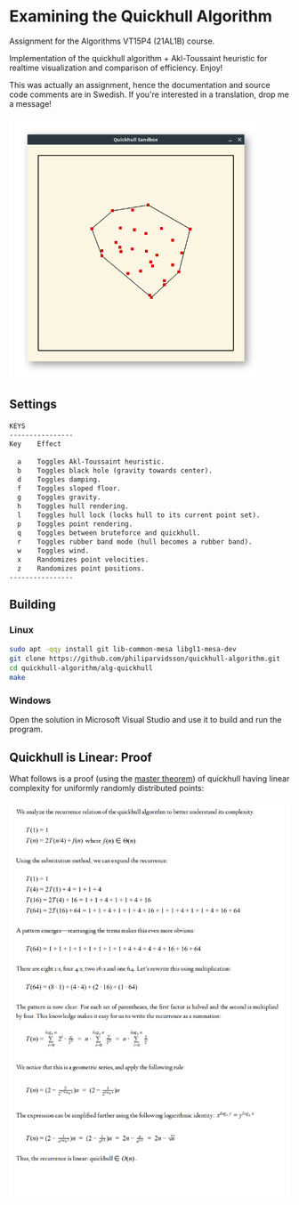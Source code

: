 # Examining the Quickhull Algorithm

Assignment for the Algorithms VT15P4 (21AL1B) course.

Implementation of the quickhull algorithm + Akl-Toussaint heuristic for realtime visualization and comparison of efficiency. Enjoy!

This was actually an assignment, hence the documentation and source code comments are in Swedish. If you're interested in a translation, drop me a message!

<img src="alg-quickhull/images/qh1.png" alt="" />

## Settings

    KEYS
    ----------------
    Key    Effect

      a    Toggles Akl-Toussaint heuristic.
      b    Toggles black hole (gravity towards center).
      d    Toggles damping.
      f    Toggles sloped floor.
      g    Toggles gravity.
      h    Toggles hull rendering.
      l    Toggles hull lock (locks hull to its current point set).
      p    Toggles point rendering.
      q    Toggles between bruteforce and quickhull.
      r    Toggles rubber band mode (hull becomes a rubber band).
      w    Toggles wind.
      x    Randomizes point velocities.
      z    Randomizes point positions.
    ----------------

## Building

### Linux

```bash
sudo apt -qqy install git lib-common-mesa libgl1-mesa-dev
git clone https://github.com/philiparvidsson/quickhull-algorithm.git
cd quickhull-algorithm/alg-quickhull
make
```

### Windows

Open the solution in Microsoft Visual Studio and use it to build and run the program.

## Quickhull is Linear: Proof

What follows is a proof (using the [master theorem](https://en.wikipedia.org/wiki/Master_theorem)) of quickhull having linear complexity for uniformly randomly distributed points:

<img src="alg-quickhull/images/proof.png" alt="" />

